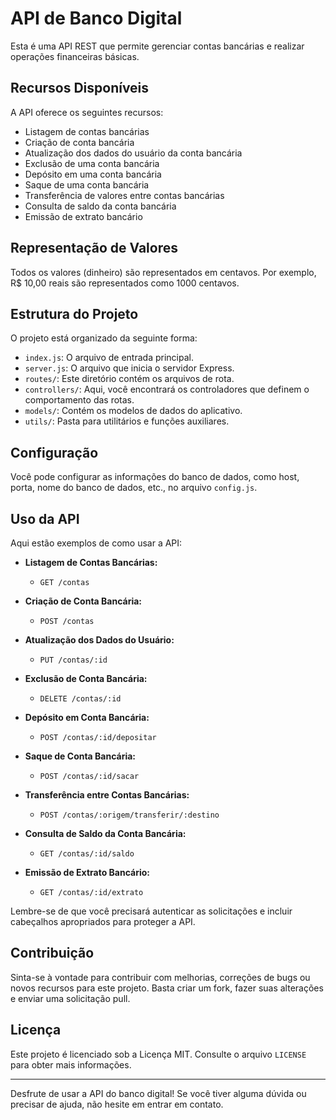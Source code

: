 # API de Banco Digital

Esta é uma API REST que permite gerenciar contas bancárias e realizar operações financeiras básicas.

## Recursos Disponíveis

A API oferece os seguintes recursos:

- Listagem de contas bancárias
- Criação de conta bancária
- Atualização dos dados do usuário da conta bancária
- Exclusão de uma conta bancária
- Depósito em uma conta bancária
- Saque de uma conta bancária
- Transferência de valores entre contas bancárias
- Consulta de saldo da conta bancária
- Emissão de extrato bancário

## Representação de Valores

Todos os valores (dinheiro) são representados em centavos. Por exemplo, R$ 10,00 reais são representados como 1000 centavos.

## Estrutura do Projeto



O projeto está organizado da seguinte forma:

- `index.js`: O arquivo de entrada principal.
- `server.js`: O arquivo que inicia o servidor Express.
- `routes/`: Este diretório contém os arquivos de rota.
- `controllers/`: Aqui, você encontrará os controladores que definem o comportamento das rotas.
- `models/`: Contém os modelos de dados do aplicativo.
- `utils/`: Pasta para utilitários e funções auxiliares.

## Configuração

Você pode configurar as informações do banco de dados, como host, porta, nome do banco de dados, etc., no arquivo `config.js`.

## Uso da API

Aqui estão exemplos de como usar a API:

- **Listagem de Contas Bancárias:**
  - `GET /contas`

- **Criação de Conta Bancária:**
  - `POST /contas`

- **Atualização dos Dados do Usuário:**
  - `PUT /contas/:id`

- **Exclusão de Conta Bancária:**
  - `DELETE /contas/:id`

- **Depósito em Conta Bancária:**
  - `POST /contas/:id/depositar`

- **Saque de Conta Bancária:**
  - `POST /contas/:id/sacar`

- **Transferência entre Contas Bancárias:**
  - `POST /contas/:origem/transferir/:destino`

- **Consulta de Saldo da Conta Bancária:**
  - `GET /contas/:id/saldo`

- **Emissão de Extrato Bancário:**
  - `GET /contas/:id/extrato`

Lembre-se de que você precisará autenticar as solicitações e incluir cabeçalhos apropriados para proteger a API.

## Contribuição

Sinta-se à vontade para contribuir com melhorias, correções de bugs ou novos recursos para este projeto. Basta criar um fork, fazer suas alterações e enviar uma solicitação pull.

## Licença

Este projeto é licenciado sob a Licença MIT. Consulte o arquivo `LICENSE` para obter mais informações.

---

Desfrute de usar a API do banco digital! Se você tiver alguma dúvida ou precisar de ajuda, não hesite em entrar em contato.
